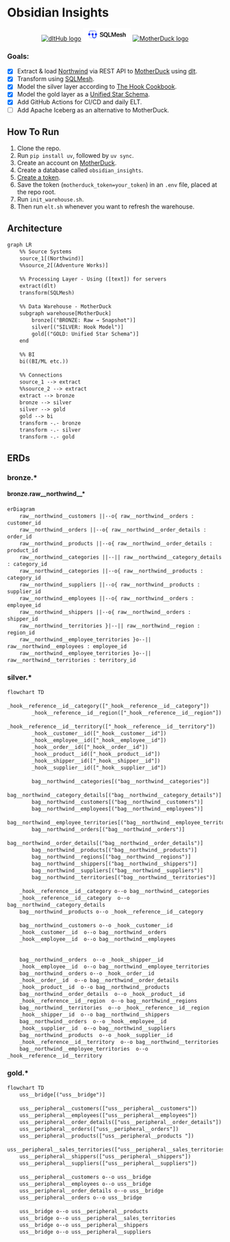 # Obsidian Insights
<p style="text-align: center; margin: 0;">
    <a href="https://www.dlthub.com"> <img src="https://cdn.sanity.io/images/nsq559ov/production/7f85e56e715b847c5519848b7198db73f793448d-82x25.svg?w=2000&auto=format" alt="dltHub logo" height="30px"></a>
    <a href="https://www.sqlmesh.com"><img src="https://github.com/TobikoData/sqlmesh/blob/main/docs/readme/sqlmesh.png?raw=true" alt="SQLMesh logo" height="30px"></a>
    <a href="https://www.motherduck.com"><img src="https://gist.githubusercontent.com/mattiasthalen/7919bc48c6e0d706bbec96f452f8ea69/raw/f76c2dde8ba0870e0ae52b7eb7f700a40cfda047/motherduck.svg" alt="MotherDuck logo" height="30px"></a>
</p>

### Goals:
- [x] Extract & load [Northwind](https://demodata.grapecity.com/#NorthWind) via REST API to [MotherDuck](https://www.motherduck.com) using [dlt](https://www.dlthub.com).
- [x] Transform using [SQLMesh](https://www.sqlmesh.com).
- [x] Model the silver layer according to [The Hook Cookbook](https://hookcookbook.substack.com/).
- [x] Model the gold layer as a [Unified Star Schema](https://www.amazon.com/Unified-Star-Schema-Resilient-Warehouse/dp/163462887X).
- [x] Add GitHub Actions for CI/CD and daily ELT.
- [ ] Add Apache Iceberg as an alternative to MotherDuck.

## How To Run
1. Clone the repo.
2. Run `pip install uv`, followed by `uv sync`.
4. Create an account on [MotherDuck](https://www.motherduck.com).
5. Create a database called `obsidian_insights`.
6. [Create a token](https://motherduck.com/docs/key-tasks/authenticating-and-connecting-to-motherduck/authenticating-to-motherduck/#authentication-using-an-access-token).
7. Save the token (`motherduck_token=your_token`) in an `.env` file, placed at the repo root.
8. Run `init_warehouse.sh`.
9. Then run `elt.sh` whenever you want to refresh the warehouse.

## Architecture
```mermaid
graph LR
    %% Source Systems
    source_1[(Northwind)]
    %%source_2[(Adventure Works)]
    
    %% Processing Layer - Using ([text]) for servers
    extract(dlt)
    transform(SQLMesh)
    
    %% Data Warehouse - MotherDuck
    subgraph warehouse[MotherDuck]
        bronze[("BRONZE: Raw → Snapshot")]
        silver[("SILVER: Hook Model")]
        gold[("GOLD: Unified Star Schema")]
    end
    
    %% BI
    bi((BI/ML etc.))
    
    %% Connections
    source_1 --> extract
    %%source_2 --> extract
    extract --> bronze
    bronze --> silver
    silver --> gold
    gold --> bi
    transform -.- bronze
    transform -.- silver
    transform -.- gold
```

## ERDs
### bronze.*
#### bronze.raw__northwind__*
```mermaid
erDiagram
    raw__northwind__customers ||--o{ raw__northwind__orders : customer_id
    raw__northwind__orders ||--o{ raw__northwind__order_details : order_id
    raw__northwind__products ||--o{ raw__northwind__order_details : product_id
    raw__northwind__categories ||--|| raw__northwind__category_details : category_id
    raw__northwind__categories ||--o{ raw__northwind__products : category_id
    raw__northwind__suppliers ||--o{ raw__northwind__products : supplier_id
    raw__northwind__employees ||--o{ raw__northwind__orders : employee_id
    raw__northwind__shippers ||--o{ raw__northwind__orders : shipper_id
    raw__northwind__territories }|--|| raw__northwind__region : region_id
    raw__northwind__employee_territories }o--|| raw__northwind__employees : employee_id
    raw__northwind__employee_territories }o--|| raw__northwind__territories : territory_id
```

### silver.*
```mermaid
flowchart TD
        _hook__reference__id__category(["_hook__reference__id__category"])
        _hook__reference__id__region(["_hook__reference__id__region"])
        _hook__reference__id__territory(["_hook__reference__id__territory"])
        _hook__customer__id(["_hook__customer__id"])
        _hook__employee__id(["_hook__employee__id"])
        _hook__order__id(["_hook__order__id"])
        _hook__product__id(["_hook__product__id"])
        _hook__shipper__id(["_hook__shipper__id"])
        _hook__supplier__id(["_hook__supplier__id"])
 
        bag__northwind__categories[("bag__northwind__categories")]
        bag__northwind__category_details[("bag__northwind__category_details")]
        bag__northwind__customers[("bag__northwind__customers")]
        bag__northwind__employees[("bag__northwind__employees")]
        bag__northwind__employee_territories[("bag__northwind__employee_territories")]
        bag__northwind__orders[("bag__northwind__orders")]
        bag__northwind__order_details[("bag__northwind__order_details")]
        bag__northwind__products[("bag__northwind__products")]
        bag__northwind__regions[("bag__northwind__regions")]
        bag__northwind__shippers[("bag__northwind__shippers")]
        bag__northwind__suppliers[("bag__northwind__suppliers")]
        bag__northwind__territories[("bag__northwind__territories")]

    _hook__reference__id__category o--o bag__northwind__categories
    _hook__reference__id__category  o--o bag__northwind__category_details
    bag__northwind__products o--o _hook__reference__id__category

    bag__northwind__customers o--o _hook__customer__id
    _hook__customer__id  o--o bag__northwind__orders
    _hook__employee__id  o--o bag__northwind__employees

    
    bag__northwind__orders  o--o _hook__shipper__id
    _hook__employee__id  o--o bag__northwind__employee_territories
    bag__northwind__orders o--o _hook__order__id
    _hook__order__id  o--o bag__northwind__order_details
    _hook__product__id  o--o bag__northwind__products
    bag__northwind__order_details  o--o _hook__product__id
    _hook__reference__id__region  o--o bag__northwind__regions
    bag__northwind__territories  o--o _hook__reference__id__region
    _hook__shipper__id  o--o bag__northwind__shippers
    bag__northwind__orders  o--o _hook__employee__id
    _hook__supplier__id  o--o bag__northwind__suppliers
    bag__northwind__products  o--o _hook__supplier__id
    _hook__reference__id__territory  o--o bag__northwind__territories
    bag__northwind__employee_territories  o--o _hook__reference__id__territory

```

### gold.*
```mermaid
flowchart TD
    uss__bridge[("uss__bridge")]

    uss__peripheral__customers(["uss__peripheral__customers"])
    uss__peripheral__employees(["uss__peripheral__employees"])
    uss__peripheral__order_details(["uss__peripheral__order_details"])
    uss__peripheral__orders(["uss__peripheral__orders"])
    uss__peripheral__products(["uss__peripheral__products "])
    uss__peripheral__sales_territories(["uss__peripheral__sales_territories"])
    uss__peripheral__shippers(["uss__peripheral__shippers"])
    uss__peripheral__suppliers(["uss__peripheral__suppliers"])

    uss__peripheral__customers o--o uss__bridge
    uss__peripheral__employees o--o uss__bridge
    uss__peripheral__order_details o--o uss__bridge
    uss__peripheral__orders o--o uss__bridge

    uss__bridge o--o uss__peripheral__products
    uss__bridge o--o uss__peripheral__sales_territories
    uss__bridge o--o uss__peripheral__shippers
    uss__bridge o--o uss__peripheral__suppliers
```
